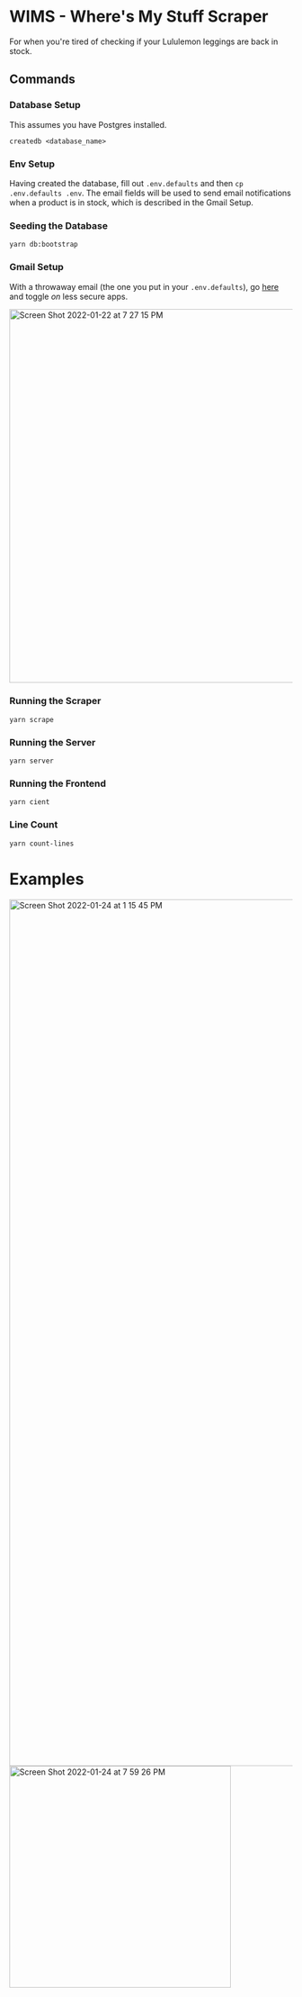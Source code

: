 # WIMS - Where's My Stuff Scraper
For when you're tired of checking if your Lululemon leggings are back in stock.

## Commands
### Database Setup
This assumes you have Postgres installed.
```
createdb <database_name>
```
### Env Setup
Having created the database, fill out `.env.defaults` and then `cp .env.defaults .env`. The email fields will be used to send email notifications when a product is in stock, which is described in the Gmail Setup.
### Seeding the Database
```
yarn db:bootstrap
```
### Gmail Setup
With a throwaway email (the one you put in your `.env.defaults`), go [here](https://www.google.com/settings/security/lesssecureapps) and toggle _on_ less secure apps.

<img width="664" alt="Screen Shot 2022-01-22 at 7 27 15 PM" src="https://user-images.githubusercontent.com/29644031/150893524-c0e7a126-0192-402d-97e1-70efd1224ddd.png">


### Running the Scraper
```
yarn scrape
```
### Running the Server
```
yarn server
```
### Running the Frontend
```
yarn cient
```
### Line Count
```
yarn count-lines
```

# Examples
<img width="1540" alt="Screen Shot 2022-01-24 at 1 15 45 PM" src="https://user-images.githubusercontent.com/29644031/150893666-be3d9eef-9ec9-4f27-a6c6-56d2b8b6aa26.png">

<img width="394" alt="Screen Shot 2022-01-24 at 7 59 26 PM" src="https://user-images.githubusercontent.com/29644031/150893682-98967fbc-d3cc-42fa-9352-abae3371d545.png">


